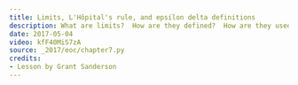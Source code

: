 ```yaml
---
title: Limits, L'Hôpital's rule, and epsilon delta definitions
description: What are limits?  How are they defined?  How are they used to define the derivative?  What is L'Hospital's rule?
date: 2017-05-04
video: kfF40MiS7zA
source: _2017/eoc/chapter7.py
credits:
- Lesson by Grant Sanderson
---
```

